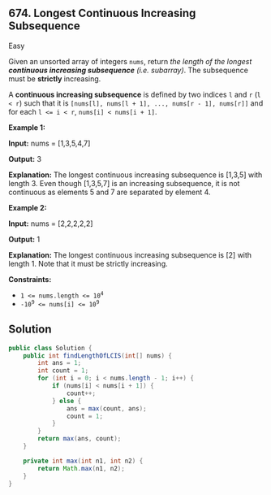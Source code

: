 ## 674\. Longest Continuous Increasing Subsequence

Easy

Given an unsorted array of integers `nums`, return _the length of the longest **continuous increasing subsequence** (i.e. subarray)_. The subsequence must be **strictly** increasing.

A **continuous increasing subsequence** is defined by two indices `l` and `r` (`l < r`) such that it is `[nums[l], nums[l + 1], ..., nums[r - 1], nums[r]]` and for each `l <= i < r`, `nums[i] < nums[i + 1]`.

**Example 1:**

**Input:** nums = [1,3,5,4,7]

**Output:** 3

**Explanation:** The longest continuous increasing subsequence is [1,3,5] with length 3. Even though [1,3,5,7] is an increasing subsequence, it is not continuous as elements 5 and 7 are separated by element 4.

**Example 2:**

**Input:** nums = [2,2,2,2,2]

**Output:** 1

**Explanation:** The longest continuous increasing subsequence is [2] with length 1. Note that it must be strictly increasing.

**Constraints:**

*   <code>1 <= nums.length <= 10<sup>4</sup></code>
*   <code>-10<sup>9</sup> <= nums[i] <= 10<sup>9</sup></code>

## Solution

```java
public class Solution {
    public int findLengthOfLCIS(int[] nums) {
        int ans = 1;
        int count = 1;
        for (int i = 0; i < nums.length - 1; i++) {
            if (nums[i] < nums[i + 1]) {
                count++;
            } else {
                ans = max(count, ans);
                count = 1;
            }
        }
        return max(ans, count);
    }

    private int max(int n1, int n2) {
        return Math.max(n1, n2);
    }
}
```